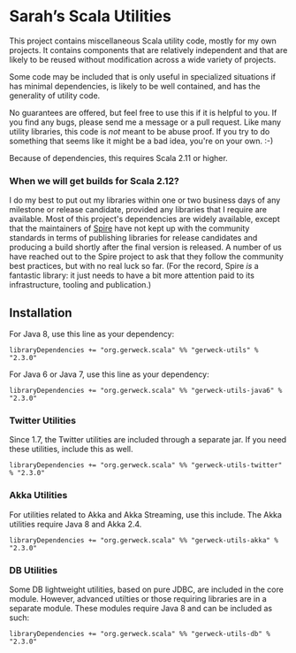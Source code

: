 # Sarah’s Scala Utilities #

This project contains miscellaneous Scala utility code, mostly for my own
projects.  It contains components that are relatively independent and that are
likely to be reused without modification across a wide variety of projects.

Some code may be included that is only useful in specialized situations if has
minimal dependencies, is likely to be well contained, and has the generality
of utility code.

No guarantees are offered, but feel free to use this if it is helpful to you.
If you find any bugs, please send me a message or a pull request.  Like many
utility libraries, this code is *not* meant to be abuse proof.  If you try to
do something that seems like it might be a bad idea, you're on your own. :-)

Because of dependencies, this requires Scala 2.11 or higher.


### When we will get builds for Scala 2.12? ###

I do my best to put out my libraries within one or two business days of any
milestone or release candidate, provided any libraries that I require are
available. Most of this project's dependencies are widely available, except
that the maintainers of [Spire](https://github.com/non/spire) have not kept
up with the community standards in terms of publishing libraries for release
candidates and producing a build shortly after the final version is released.
A number of us have reached out to the Spire project to ask that they follow
the community best practices, but with no real luck so far. (For the record,
Spire _is_ a fantastic library: it just needs to have a bit more attention
paid to its infrastructure, tooling and publication.)


## Installation ##

For Java 8, use this line as your dependency:

    libraryDependencies += "org.gerweck.scala" %% "gerweck-utils" % "2.3.0"

For Java 6 or Java 7, use this line as your dependency:

    libraryDependencies += "org.gerweck.scala" %% "gerweck-utils-java6" % "2.3.0"


### Twitter Utilities ###

Since 1.7, the Twitter utilities are included through a separate jar. If you
need these utilities, include this as well.

    libraryDependencies += "org.gerweck.scala" %% "gerweck-utils-twitter" % "2.3.0"


### Akka Utilities ###

For utilities related to Akka and Akka Streaming, use this include. The Akka
utilities require Java 8 and Akka 2.4.

    libraryDependencies += "org.gerweck.scala" %% "gerweck-utils-akka" % "2.3.0"


### DB Utilities ###

Some DB lightweight utilities, based on pure JDBC, are included in the core
module. However, advanced utilties or those requiring libraries are in a
separate module. These modules require Java 8 and can be included as such:

    libraryDependencies += "org.gerweck.scala" %% "gerweck-utils-db" % "2.3.0"
